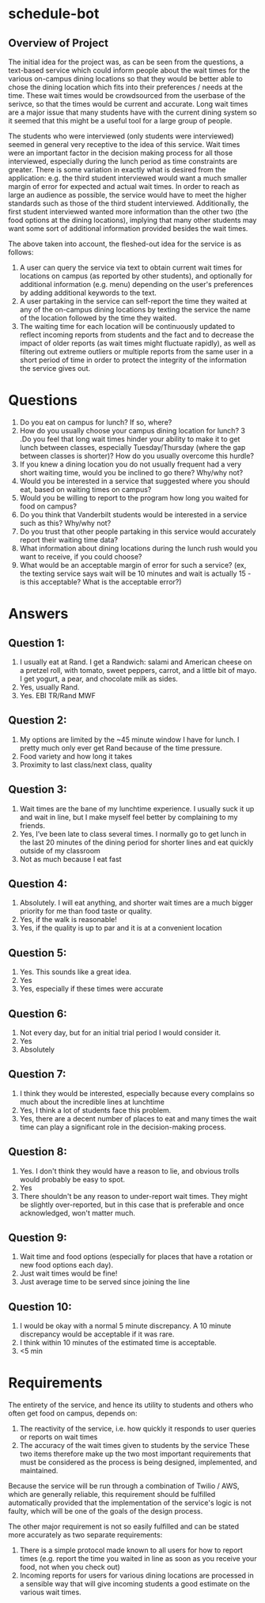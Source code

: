 # schedule-bot

## Overview of Project
The initial idea for the project was, as can be seen from the questions, a text-based service which could inform people about the wait times for the various on-campus dining locations so that they would be better able to chose the dining location which fits into their preferences / needs at the time. These wait times would be crowdsourced from the userbase of the serivce, so that the times would be current and accurate. Long wait times are a major issue that many students have with the current dining system so it seemed that this might be a useful tool for a large group of people.

The students who were interviewed (only students were interviewed) seemed in general very receptive to the idea of this service. Wait times were an important factor in the decision making process for all those interviewed, especially during the lunch period as time constraints are greater. There is some variation in exactly what is desired from the application: e.g. the third student interviewed would want a much smaller margin of error for expected and actual wait times. In order to reach as large an audience as possible, the service would have to meet the higher standards such as those of the third student interviewed. Additionally, the first student interviewed wanted more information than the other two (the food options at the dining locations), implying that many other students may want some sort of additional information provided besides the wait times. 

The above taken into account, the fleshed-out idea for the service is as follows:
  1. A user can query the service via text to obtain current wait times for locations on campus (as reported by other students), and optionally for additional information (e.g. menu) depending on the user's preferences by adding additional keywords to the text.
  2. A user partaking in the service can self-report the time they waited at any of the on-campus dining locations by texting the service the name of the location followed by the time they waited. 
  3. The waiting time for each location will be continuously updated to reflect incoming reports from students and the fact and to decrease the impact of older reports (as wait times might fluctuate rapidly), as well as filtering out extreme outliers or multiple reports from the same user in a short period of time in order to protect the integrity of the information the service gives out.
  



# Questions
1. Do you eat on campus for lunch?  If so, where?
2. How do you usually choose your campus dining location for lunch?
3 .Do you feel that long wait times hinder your ability to make it to get lunch between classes, especially Tuesday/Thursday (where the gap between classes is shorter)?  How do you usually overcome this hurdle?
4. If you knew a dining location you do not usually frequent had a very short waiting time, would you be inclined to go there?  Why/why not?
5. Would you be interested in a service that suggested where you should eat, based on waiting times on campus?
6. Would you be willing to report to the program how long you waited for food on campus?
7. Do you think that Vanderbilt students would be interested in a service such as this?  Why/why not?
8. Do you trust that other people partaking in this service would accurately report their waiting time data?
9. What information about dining locations during the lunch rush would you want to receive, if you could choose?
10. What would be an acceptable margin of error for such a service? (ex, the texting service says wait will be 10 minutes and wait is actually 15 - is this acceptable? What is the acceptable error?)

# Answers

## Question 1: 
  1. I usually eat at Rand. I get a Randwich: salami and American cheese on a pretzel roll, with tomato, sweet peppers, carrot, and a little bit of mayo. I get yogurt, a pear, and chocolate milk as sides.
  2. Yes, usually Rand.
  3. Yes. EBI TR/Rand MWF

## Question 2:
  1. My options are limited by the ~45 minute window I have for lunch. I pretty much only ever get Rand because of the time pressure.
  2. Food variety and how long it takes
  3. Proximity to last class/next class, quality
  
## Question 3:
  1. Wait times are the bane of my lunchtime experience. I usually suck it up and wait in line, but I make myself feel better by complaining to my friends.
  2. Yes, I’ve been late to class several times. I normally go to get lunch in the last 20 minutes of the dining
period for shorter lines and eat quickly outside of my classroom
  3. Not as much because I eat fast
  
## Question 4:
  1. Absolutely. I will eat anything, and shorter wait times are a much bigger priority for me than food taste or quality.
  2. Yes, if the walk is reasonable! 
  3. Yes, if the quality is up to par and it is at a convenient location
  
## Question 5:
  1. Yes. This sounds like a great idea.
  2. Yes
  3. Yes, especially if these times were accurate
  
## Question 6: 
  1. Not every day, but for an initial trial period I would consider it.
  2. Yes
  3. Absolutely
  
## Question 7:
  1. I think they would be interested, especially because every complains so much about the incredible lines at lunchtime
  2. Yes, I think a lot of students face this problem.
  3. Yes, there are a decent number of places to eat and many times the wait time can play a significant role in the decision-making process. 
  
## Question 8: 
  1. Yes. I don't think they would have a reason to lie, and obvious trolls would probably be easy to spot.
  2. Yes
  3. There shouldn't be any reason to under-report wait times. They might be slightly over-reported, but in this case that is preferable and once acknowledged, won't matter much. 
  
## Question 9:
  1. Wait time and food options (especially for places that have a rotation or new food options each day).
  2. Just wait times would be fine!
  3. Just average time to be served since joining the line
  
## Question 10:
  1. I would be okay with a normal 5 minute discrepancy. A 10 minute discrepancy would be acceptable if it was rare. 
  2. I think within 10 minutes of the estimated time is acceptable.
  3. <5 min
  
# Requirements
The entirety of the service, and hence its utility to students and others who often get food on campus, depends on:
  1. The reactivity of the service, i.e. how quickly it responds to user queries or reports on wait times
  2. The accuracy of the wait times given to students by the service
These two items therefore make up the two most important requirements that must be considered as the process is being designed, implemented, and maintained. 

Because the service will be run through a combination of Twilio / AWS, which are generally reliable, this requirement should be fulfilled automatically provided that the implementation of the service's logic is not faulty, which will be one of the goals of the design process. 

The other major requirement is not so easily fulfilled and can be stated more accurately as two separate requirements:
  1. There is a simple protocol made known to all users for how to report times (e.g. report the time you waited in line as soon as you receive your food, not when you check out)
  2. Incoming reports for users for various dining locations are processed in a sensible way that will give incoming students a good estimate on the various wait times. 
